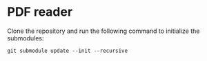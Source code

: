 # PDF reader
Clone the repository and run the following command to initialize the submodules:
```
git submodule update --init --recursive
```
